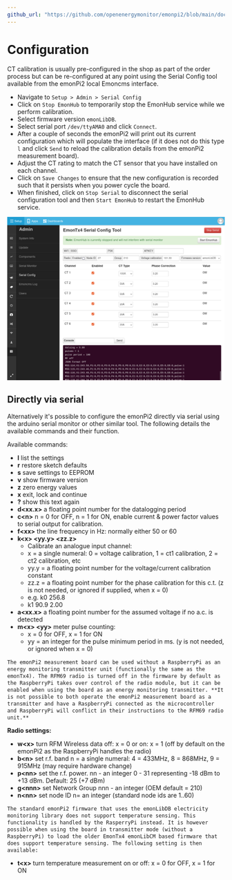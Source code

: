 ```yaml
---
github_url: "https://github.com/openenergymonitor/emonpi2/blob/main/docs/configuration.md"
---
```


# Configuration

CT calibration is usually pre-configured in the shop as part of the order process but can be re-configured at any point using the Serial Config tool available from the emonPi2 local Emoncms interface.

- Navigate to `Setup > Admin > Serial Config`
- Click on `Stop EmonHub` to temporarily stop the EmonHub service while we perform calibration.
- Select firmware version `emonLibDB`.
- Select serial port `/dev/ttyAMA0` and click `Connect`.
- After a couple of seconds the emonPi2 will print out its current configuration which will populate the interface (if it does not do this type `l` and click `Send` to reload the calibration details from the emonPi2 measurement board).
- Adjust the  CT rating to match the CT sensor that you have installed on each channel.
- Click on `Save Changes` to ensure that the new configuration is recorded such that it persists when you power cycle the board.
- When finished, click on `Stop Serial` to disconnect the serial configuration tool and then `Start EmonHub` to restart the EmonHub service.

![serial_config.png](img/serial_config.png)

## Directly via serial

Alternatively it's possible to configure the emonPi2 directly via serial using the arduino serial monitor or other similar tool. 
The following details the available commands and their function.

Available commands:

- **l** list the settings
- **r** restore sketch defaults
- **s** save settings to EEPROM
- **v** show firmware version
- **z** zero energy values
- **x** exit, lock and continue
- **?** show this text again
- **d\<xx.x\>** a floating point number for the datalogging period
- **c\<n\>** n = 0 for OFF, n = 1 for ON, enable current & power factor values to serial output for calibration.
- **f\<xx\>** the line frequency in Hz: normally either 50 or 60
- **k\<x\> \<yy.y\> \<zz.z\>**
  - Calibrate an analogue input channel:
  - x = a single numeral: 0 = voltage calibration, 1 = ct1 calibration, 2 = ct2 calibration, etc
  - yy.y = a floating point number for the voltage/current calibration constant
  - zz.z = a floating point number for the phase calibration for this c.t. (z is not needed, or ignored if supplied, when x = 0)
  - e.g. k0 256.8
  - k1 90.9 2.00
- **a\<xx.x\>** a floating point number for the assumed voltage if no a.c. is detected
- **m\<x\> \<yy\>** meter pulse counting: 
  - x = 0 for OFF, x = 1 for ON
  - yy = an integer for the pulse minimum period in ms. (y is not needed, or ignored when x = 0)
  
```{tip}
The emonPi2 measurement board can be used without a RaspberryPi as an energy monitoring transmitter unit (functionally the same as the emonTx4). The RFM69 radio is turned off in the firmware by default as the RaspberryPi takes over control of the radio module, but it can be enabled when using the board as an energy monitoring transmitter. **It is not possible to both operate the emonPi2 measurement board as a transmitter and have a RaspberryPi connected as the microcontroller and RaspberryPi will conflict in their instructions to the RFM69 radio unit.**
```

**Radio settings:**
  
- **w\<x\>** turn RFM Wireless data off: x = 0 or on: x = 1 (off by default on the emonPi2 as the RaspberryPi handles the radio)
- **b\<n\>** set r.f. band n = a single numeral: 4 = 433MHz, 8 = 868MHz, 9 = 915MHz (may require hardware change)
- **p\<nn\>** set the r.f. power. nn - an integer 0 - 31 representing -18 dBm to +13 dBm. Default: 25 (+7 dBm)
- **g\<nnn\>** set Network Group nnn - an integer (OEM default = 210)
- **n\<nn\>** set node ID n= an integer (standard node ids are 1..60)

```{note}
The standard emonPi2 firmware that uses the emonLibDB electricity monitoring library does not support temperature sensing. This functionality is handled by the RasperryPi instead. It is however possible when using the board in transmitter mode (without a RaspberryPi) to load the older EmonTx4 emonLibCM based firmware that does support temperature sensing. The following setting is then available:
```

- **t\<x\>** turn temperature measurement on or off: x = 0 for OFF, x = 1 for ON


